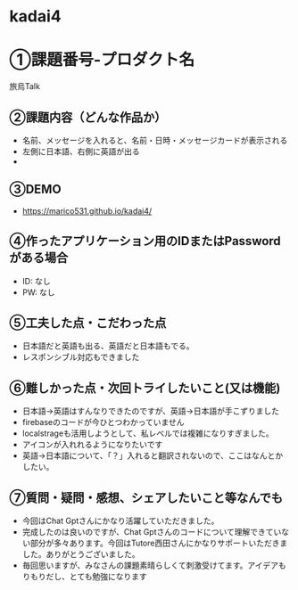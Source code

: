 # kadai4
# ①課題番号-プロダクト名

旅烏Talk

## ②課題内容（どんな作品か）

- 名前、メッセージを入れると、名前・日時・メッセージカードが表示される
- 左側に日本語、右側に英語が出る
- 

## ③DEMO

- https://marico531.github.io/kadai4/

## ④作ったアプリケーション用のIDまたはPasswordがある場合

- ID: なし
- PW: なし

## ⑤工夫した点・こだわった点

- 日本語だと英語も出る、英語だと日本語もでる。
- レスポンシブル対応もできました

## ⑥難しかった点・次回トライしたいこと(又は機能)

- 日本語→英語はすんなりできたのですが、英語→日本語が手こずりました
- firebaseのコードが今ひとつわかっていません
- localstrageも活用しようとして、私レベルでは複雑になりすぎました。
- アイコンが入れれるようになりたいです
- 英語→日本語について、「？」入れると翻訳されないので、ここはなんとかしたい。

## ⑦質問・疑問・感想、シェアしたいこと等なんでも
- 今回はChat Gptさんにかなり活躍していただきました。
- 完成したのは良いのですが、Chat Gptさんのコードについて理解できていない部分が多々あります。今回はTutore西田さんにかなりサポートいただきました。ありがとうございました。
- 毎回思いますが、みなさんの課題素晴らしくて刺激受けてます。アイデアもりもりだし、とても勉強になります
